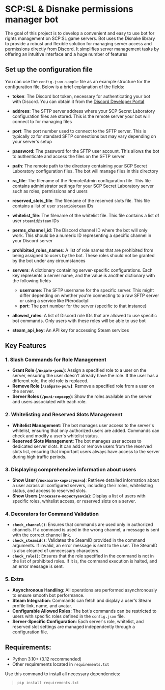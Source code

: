 # SCP:SL & Disnake permissions manager bot

The goal of this project is to develop a convenient and easy to use bot for rights management on SCP:SL game servers.
Bot uses the Disnake library to provide a robust and flexible solution for managing server access and permissions directly from Discord. It simplifies server management tasks by offering an intuitive interface and a huge number of features


## Set up the configuration file

You can use the `config.json.sample` file as an example structure for the configuration file. Below is a brief explanation of the fields:

- **token**: The Discord bot token, necessary for authenticating your bot with Discord. You can obtain it from the [Discord Developer Portal](https://discord.com/developers/applications)

- **address**: The SFTP server address where your SCP Secret Laboratory configuration files are stored. This is the remote server your bot will connect to for managing files

- **port**: The port number used to connect to the SFTP server. This is typically `22` for standard SFTP connections but may vary depending on your server's setup

- **password**: The password for the SFTP user account. This allows the bot to authenticate and access the files on the SFTP server

- **path**: The remote path to the directory containing your SCP Secret Laboratory configuration files. The bot will manage files in this directory

- **ra_file**: The filename of the RemoteAdmin configuration file. This file contains administrator settings for your SCP Secret Laboratory server such as roles, permissions and users

- **reserved_slots_file**: The filename of the reserved slots file. This file contains a list of user `steamid@steam` IDs

- **whitelist_file**: The filename of the whitelist file. This file contains a list of user `steamid@steam` IDs

- **perms_channel_id**: The Discord channel ID where the bot will only work. This should be a numeric ID representing a specific channel in your Discord server

- **prohibited_roles_names**: A list of role names that are prohibited from being assigned to users by the bot. These roles should not be granted by the bot under any circumstances

- **servers**: A dictionary containing server-specific configurations. Each key represents a server name, and the value is another dictionary with the following fields
  - **username**: The SFTP username for the specific server. This might differ depending on whether you're connecting to a raw SFTP server or using a service like Pterodactyl
  - **port**: The port number for the server (specific to that instance)

- **allowed_roles**: A list of Discord role IDs that are allowed to use specific bot commands. Only users with these roles will be able to use bot

- **steam_api_key**: An API key for accessing Steam services


## Key Features

### 1. Slash Commands for Role Management
- **Grant Role (`/видати-роль`)**: Assign a specified role to a user on the server, ensuring the user doesn't already have the role. If the user has a different role, the old role is replaced.
- **Remove Role (`/забрати-роль`)**: Remove a specified role from a user on the server.
- **Server Roles (`/ролі-серверу`)**: Show the roles available on the server and users associated with each role.

### 2. Whitelisting and Reserved Slots Management
- **Whitelist Management**: The bot manages user access to the server's whitelist, ensuring that only authorized users are added. Commands can check and modify a user's whitelist status.
- **Reserved Slots Management**: The bot manages user access to dedicated server slots. It can add or remove users from the reserved slots list, ensuring that important users always have access to the server during high traffic periods.

### 3. Displaying comprehensive information about users
- **Show User (`/показати-користувача`)**: Retrieve detailed information about a user across all configured servers, including their roles, whitelisting status, and access to reserved slots.
- **Show Users (`/показати-користувачів`)**: Display a list of users with specific roles, whitelist access, or reserved slots on a server.

### 4. Decorators for Command Validation
- **`check_channel()`**: Ensures that commands are used only in authorized channels. If a command is used in the wrong channel, a message is sent with the correct channel link.
- **`check_steamid()`**: Validates the SteamID provided in the command arguments. If invalid, an error message is sent to the user. The SteamID is also cleaned of unnecessary characters.
- **`check_role()`**: Ensures that the role specified in the command is not in the list of prohibited roles. If it is, the command execution is halted, and an error message is sent.

### 5. Extra
- **Asynchronous Handling**: All operations are performed asynchronously to ensure smooth bot performance.
- **Steam Integration**: Commands can fetch and display a user's Steam profile link, name, and avatar.
- **Configurable Allowed Roles**: The bot's commands can be restricted to users with specific roles defined in the `config.json` file.
- **Server-Specific Configuration**: Each server's role, whitelist, and reserved slot settings are managed independently through a configuration file.


## Requirements:

* Python 3.10+ (3.12 recommended)
* Other requirements located in `requirements.txt`

Use this command to install all necessary dependencies:
> `pip install requirements.txt`
